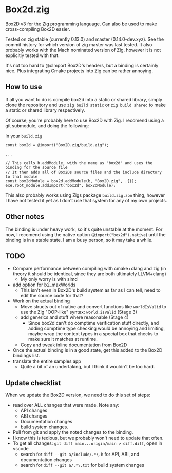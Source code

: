 # Box2d.zig

Box2D v3 for the Zig programming language. Can also be used to make cross-compiling Box2D easier.

Tested on zig stable (currently 0.13.0) and master (0.14.0-dev.xyz). See the commit history for which version of zig master was last tested. It also probably works with the Mach nominated version of Zig, however it is not explicitly tested with that.

It's not too hard to @cImport Box2D's headers, but a binding is certainly nice. Plus integrating Cmake projects into Zig can be rather annoying.

## How to use

If all you want to do is compile box2d into a static or shared library, simply clone the repository and use `zig build static` or `zig build shared` to make a static or shared library respectively.

Of course, you're probably here to use Box2D with Zig. I recomend using a git submodule, and doing the following:

In your `build.zig`
```zig
const box2d = @import("Box2D.zig/build.zig");

...

// This calls b.addModule, with the name as "box2d" and uses the binding for the source file
// It then adds all of Box2Ds source files and the include directory to that module
const box2dModule = box2d.addModule(b, "Box2D.zig", .{});
exe.root_module.addImport("box2d", box2dModule);
```

This also probably works using Zigs package `build.zig.zon` thing, however I have not tested it yet as I don't use that system for any of my own projects.

## Other notes

The binding is under heavy work, so it's quite unstable at the moment. For now, I recomend using the native option (`@import("box2d").native`) until the binding is in a stable state. I am a busy person, so it may take a while.

## TODO
- Compare performance between compiling with cmake+clang and zig (in theory it should be identical, since they are both ultimately LLVM+clang)
    - My only worry is with simd
- add option for b2_maxWorlds
    - This isn't even in Box2D's build system as far as I can tell, need to edit the source code for that?
- Work on the actual binding
    - Move structs out of native and convert functions like `worldIsValid` to use the Zig "OOP-like" syntax: `world.isValid` (Stage 3)
    - add generics and stuff where reasonable (Stage 4)
        - Since box2d can't do comptime verification stuff directly, and adding comptime type checking would be annoying and limiting, maybe wrap the context types in a special box that checks to make sure it matches at runtime.
    - Copy and tweak inline documentation from Box2D
- Once the actual binding is in a good state, get this added to the Box2D bindings list.
- translate the entire samples app
    - Quite a bit of an undertaking, but I think it wouldn't be too hard.

## Update checklist
When we update the Box2D version, we need to do this set of steps:
- read over ALL changes that were made. Note any:
    - API changes
    - ABI changes
    - Documentation changes
    - build system changes.
- Pull from git and apply the noted changes to the binding.
- I know this is tedious, but we probably won't need to update that often.
- To get all changes: `git diff main...origin/main > diff.diff`, open in vscode
    - search for `diff --git a/include/.*\.h` for API, ABI, and documentation changes
    - search for `diff --git a/.*\.txt` for build system changes
